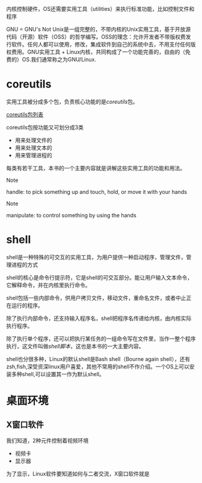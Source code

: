 内核控制硬件，OS还需要实用工具（utilities）来执行标准功能，比如控制文件和程序

GNU = GNU's Not Unix是一组完整的，不带内核的Unix实用工具，基于开放源代码（开源）软件（OSS）的哲学编写。OSS的理念：允许开发者不带版权费发行软件。任何人都可以使用，修改，集成软件到自己的系统中去，不用支付任何版权费用。GNU实用工具 + Linux内核，共同构成了一个功能完善的，自由的（免费的）OS.我们通常称之为GNU/Linux.

# coreutils

实用工具被分成多个包，负责核心功能的是*coreutils*包。

[coreutils包列表](https://en.wikipedia.org/wiki/GNU_Core_Utilities)

coreutils包按功能又可划分成3类
- 用来处理文件的
- 用来处理文本的
- 用来管理进程的

每类有若干工具，本书的一个主要内容就是讲解这些实用工具的功能和用法。

> [!NOTE]
> handle: to pick something up and touch, hold, or move it with your hands

> [!NOTE]
> manipulate: to control something by using the hands

# shell

shell是一种特殊的可交互的实用工具，为用户提供一种启动程序，管理文件，管理进程的方式

shell的核心是命令行提示符，它是shell的可交互部分。能让用户输入文本命令，它解释命令，并在内核里执行命令。

shell包括一些内部命令，供用户拷贝文件，移动文件，重命名文件，或者中止正在运行的程序。

除了执行内部命令，还支持输入程序名，shell把程序名传递给内核，由内核实际执行程序。

除了执行单个程序，还可以把执行某任务的一组命令写在文件里，当作一整个程序执行，这文件叫做*shell脚本*，这也是本书的一大主要内容。

shell也分很多种，Linux的默认shell是Bash shell（Bourne again shell），还有zsh,fish,深受资深linux用户喜爱，其他不常用的shell不作介绍。一个OS上可以安装多种shell,可以设置其一作为默认shell。

# 桌面环境

## X窗口软件

我们知道，2种元件控制着视频环境
- 视频卡
- 显示器

为了显示，Linux软件要知道如何与二者交流，X窗口软件就是
